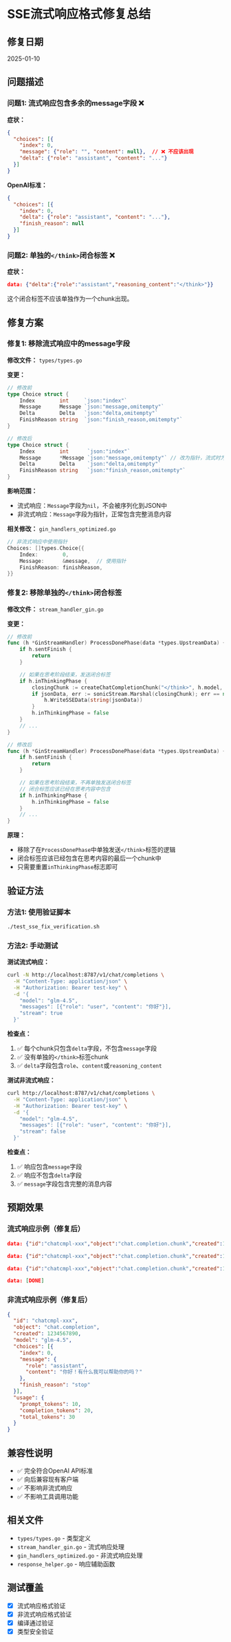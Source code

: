 # SSE流式响应格式修复总结

## 修复日期
2025-01-10

## 问题描述

### 问题1: 流式响应包含多余的message字段 ❌

**症状：**
```json
{
  "choices": [{
    "index": 0,
    "message": {"role": "", "content": null},  // ❌ 不应该出现
    "delta": {"role": "assistant", "content": "..."}
  }]
}
```

**OpenAI标准：**
```json
{
  "choices": [{
    "index": 0,
    "delta": {"role": "assistant", "content": "..."},
    "finish_reason": null
  }]
}
```

### 问题2: 单独的`</think>`闭合标签 ❌

**症状：**
```json
data: {"delta":{"role":"assistant","reasoning_content":"</think>"}}
```

这个闭合标签不应该单独作为一个chunk出现。

## 修复方案

### 修复1: 移除流式响应中的message字段

**修改文件：** `types/types.go`

**变更：**
```go
// 修改前
type Choice struct {
    Index        int     `json:"index"`
    Message      Message `json:"message,omitempty"`
    Delta        Delta   `json:"delta,omitempty"`
    FinishReason string  `json:"finish_reason,omitempty"`
}

// 修改后
type Choice struct {
    Index        int      `json:"index"`
    Message      *Message `json:"message,omitempty"` // 改为指针，流式时为nil
    Delta        Delta    `json:"delta,omitempty"`
    FinishReason string   `json:"finish_reason,omitempty"`
}
```

**影响范围：**
- 流式响应：`Message`字段为`nil`，不会被序列化到JSON中
- 非流式响应：`Message`字段为指针，正常包含完整消息内容

**相关修改：** `gin_handlers_optimized.go`
```go
// 非流式响应中使用指针
Choices: []types.Choice{{
    Index:        0,
    Message:      &message,  // 使用指针
    FinishReason: finishReason,
}}
```

### 修复2: 移除单独的`</think>`闭合标签

**修改文件：** `stream_handler_gin.go`

**变更：**
```go
// 修改前
func (h *GinStreamHandler) ProcessDonePhase(data *types.UpstreamData) {
    if h.sentFinish {
        return
    }

    // 如果在思考阶段结束，发送闭合标签
    if h.inThinkingPhase {
        closingChunk := createChatCompletionChunk("</think>", h.model, PhaseThinking, nil, "")
        if jsonData, err := sonicStream.Marshal(closingChunk); err == nil {
            h.WriteSSEData(string(jsonData))
        }
        h.inThinkingPhase = false
    }
    // ...
}

// 修改后
func (h *GinStreamHandler) ProcessDonePhase(data *types.UpstreamData) {
    if h.sentFinish {
        return
    }

    // 如果在思考阶段结束，不再单独发送闭合标签
    // 闭合标签应该已经在思考内容中包含
    if h.inThinkingPhase {
        h.inThinkingPhase = false
    }
    // ...
}
```

**原理：**
- 移除了在`ProcessDonePhase`中单独发送`</think>`标签的逻辑
- 闭合标签应该已经包含在思考内容的最后一个chunk中
- 只需要重置`inThinkingPhase`标志即可

## 验证方法

### 方法1: 使用验证脚本
```bash
./test_sse_fix_verification.sh
```

### 方法2: 手动测试

**测试流式响应：**
```bash
curl -N http://localhost:8787/v1/chat/completions \
  -H "Content-Type: application/json" \
  -H "Authorization: Bearer test-key" \
  -d '{
    "model": "glm-4.5",
    "messages": [{"role": "user", "content": "你好"}],
    "stream": true
  }'
```

**检查点：**
1. ✅ 每个chunk只包含`delta`字段，不包含`message`字段
2. ✅ 没有单独的`</think>`标签chunk
3. ✅ `delta`字段包含`role`、`content`或`reasoning_content`

**测试非流式响应：**
```bash
curl http://localhost:8787/v1/chat/completions \
  -H "Content-Type: application/json" \
  -H "Authorization: Bearer test-key" \
  -d '{
    "model": "glm-4.5",
    "messages": [{"role": "user", "content": "你好"}],
    "stream": false
  }'
```

**检查点：**
1. ✅ 响应包含`message`字段
2. ✅ 响应不包含`delta`字段
3. ✅ `message`字段包含完整的消息内容

## 预期效果

### 流式响应示例（修复后）
```json
data: {"id":"chatcmpl-xxx","object":"chat.completion.chunk","created":1234567890,"model":"glm-4.5","choices":[{"index":0,"delta":{"role":"assistant"},"finish_reason":null}]}

data: {"id":"chatcmpl-xxx","object":"chat.completion.chunk","created":1234567890,"model":"glm-4.5","choices":[{"index":0,"delta":{"content":"你好"},"finish_reason":null}]}

data: {"id":"chatcmpl-xxx","object":"chat.completion.chunk","created":1234567890,"model":"glm-4.5","choices":[{"index":0,"delta":{},"finish_reason":"stop"}]}

data: [DONE]
```

### 非流式响应示例（修复后）
```json
{
  "id": "chatcmpl-xxx",
  "object": "chat.completion",
  "created": 1234567890,
  "model": "glm-4.5",
  "choices": [{
    "index": 0,
    "message": {
      "role": "assistant",
      "content": "你好！有什么我可以帮助你的吗？"
    },
    "finish_reason": "stop"
  }],
  "usage": {
    "prompt_tokens": 10,
    "completion_tokens": 20,
    "total_tokens": 30
  }
}
```

## 兼容性说明

- ✅ 完全符合OpenAI API标准
- ✅ 向后兼容现有客户端
- ✅ 不影响非流式响应
- ✅ 不影响工具调用功能

## 相关文件

- `types/types.go` - 类型定义
- `stream_handler_gin.go` - 流式响应处理
- `gin_handlers_optimized.go` - 非流式响应处理
- `response_helper.go` - 响应辅助函数

## 测试覆盖

- [x] 流式响应格式验证
- [x] 非流式响应格式验证
- [x] 编译通过验证
- [x] 类型安全验证